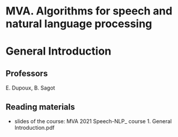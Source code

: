 # MVA. Algorithms for speech and natural language processing
# General Introduction

## Professors
E. Dupoux, B. Sagot

## Reading materials

- slides of the course: MVA 2021 Speech-NLP\_ course 1. General Introduction.pdf
